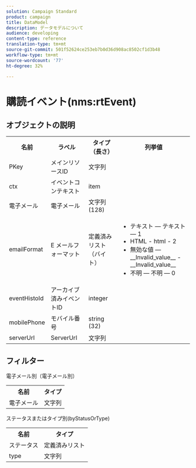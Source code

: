 ```yaml
---
solution: Campaign Standard
product: campaign
title: DataModel
description: データモデルについて
audience: developing
content-type: reference
translation-type: tm+mt
source-git-commit: 501f52624ce253eb7b0d36d908ac8502cf1d3b48
workflow-type: tm+mt
source-wordcount: '77'
ht-degree: 32%

---
```



# 購読イベント(nms:rtEvent)

## オブジェクトの説明

<table>
    <tr>
        <th>名前</th>
        <th>ラベル</th>
        <th>タイプ（長さ）</th>
        <th>列挙値</th>
    </tr>
    <tr>
        <td>PKey</td>
        <td>メインリソースID</td>
        <td>文字列 </td>
        <td> </td>
    </tr>
    <tr>
        <td>ctx</td>
        <td>イベントコンテキスト</td>
        <td>item </td>
        <td> </td>
    </tr>
    <tr>
        <td>電子メール</td>
        <td>電子メール</td>
        <td>文字列(128)</td>
        <td> </td>
    </tr>
    <tr>
        <td>emailFormat</td>
        <td>E メールフォーマット</td>
        <td>定義済みリスト（バイト） </td>
        <td>
            <ul>
            <li>テキスト — テキスト — 1</li>
            <li>HTML - html - 2</li>
            <li>無効な値 — __Invalid_value__ - __Invalid_value__</li>
            <li>不明 — 不明 — 0</li>
            </ul>
        </td>
    </tr>
    <tr>
        <td>eventHistoId</td>
        <td>アーカイブ済みイベントID</td>
        <td>integer </td>
        <td> </td>
    </tr>
    <tr>
        <td>mobilePhone</td>
        <td>モバイル番号</td>
        <td>string (32)</td>
        <td> </td>
    </tr>
    <tr>
        <td>serverUrl</td>
        <td>ServerUrl</td>
        <td>文字列 </td>
        <td> </td>
    </tr>
</table>

## フィルター

電子メール別（電子メール別）

<table>
    <tr>
    <th>名前</th>
    <th>タイプ</th>
    </tr>
    <tr>
    <td>電子メール</td>
    <td>文字列</td>
    </tr>
</table>

ステータスまたはタイプ別(byStatusOrType)

<table>
        <tr>
        <th>名前</th>
        <th>タイプ</th>
        </tr>
        <tr>
        <td>ステータス</td>
        <td>定義済みリスト</td>
        </tr>
        <tr>
        <td>type</td>
        <td>文字列</td>
        </tr>
    </table>